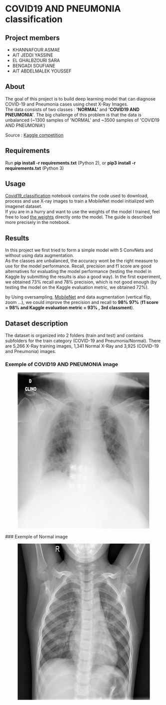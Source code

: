 # COVID19 AND PNEUMONIA classification

## Project members 

* KHANNAFOUR ASMAE
* AIT JEDDI YASSINE
* EL GHALBZOURI SARA
* BENGADI SOUFIANE
* AIT ABDELMALEK YOUSSEF
## About

The goal of this project is to build deep learning model that can diagnose COVID-19 and Pneumonia cases using chest X-Ray Images.  
The data consists of two classes : **'NORMAL'** and **'COVID19 AND PNEUMONIA'**. The big challenge of this problem is that the data is unbalanced  (~1300 samples of 'NORMAL' and ~3500 samples of 'COVID19 AND PNEUMONIA')

Source : [Kaggle competition](https://www.kaggle.com/c/deep-learning-competition-cs-2020) 

## Requirements

Run **pip install -r requirements.txt** (Python 2), or **pip3 install -r requirements.txt** (Python 3)

## Usage

[Covid19_classification](https://github.com/Altimis/COVID19-AND-PNEUMONIA-CLASSIFICATION/blob/master/Covid19_classification.ipynb) notebook contains the code used to download, process and use X-ray images to train a MobileNet model initialized with imagenet dataset.  
If you are in a hurry and want to use the weights of the model I trained, feel free to load [the weights](https://github.com/Altimis/COVID19-AND-PNEUMONIA-CLASSIFICATION/blob/master/best_weights.hdf5) directly onto the model. The guide is described more precisely in the notebook. 

## Results

In this project we first tried to form a simple model with 5 ConvNets and without using data augmentation.  
As the classes are unbalanced, the accuracy wont be the right measure to use for the model performance. Recall, precision and f1 score are good alternatives for evaluating the model performance (testing the model in Kaggle by submitting the results is also a good way). In the first experiment, we obtained 73% recall and 78% precision, which is not good enough (by testing the model on the Kaggle evaluation metric, we obtained 72%).  
  
  by Using oversampling, [MobileNet](https://keras.io/api/applications/mobilenet/) and data augmentation (vertical flip, zoom ...), we could improve the precision and recall to **98%** **97%** (**f1 score = 98% and Kaggle evaluation metric = 93% , 3rd classment**).
  
  ## Dataset description
The dataset is organized into 2 folders (train and test) and contains subfolders for the train category (COVID-19 and Pneumonia/Normal). There are 5,266 X-Ray training images, 1,341 Normal X-Ray and 3,925 (COVID-19 and Pneumonia) images.
### Exemple of COVID19 AND PNEUMONIA image
<figure>
    <img src="https://github.com/Altimis/COVID19-AND-PNEUMONIA-CLASSIFICATION/blob/master/images/covid.jpeg"  title="COVID19 AND PNEUMONIA"  width="500" height="500"/>
</figure>  
### Exemple of Normal image
<figure>
    <img src="https://github.com/Altimis/COVID19-AND-PNEUMONIA-CLASSIFICATION/blob/master/images/normal.jpeg"  title="Normal"   width="500" height="500"/>
</figure> 

